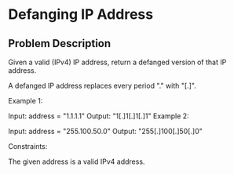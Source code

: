 # Defanging IP Address

## Problem Description
Given a valid (IPv4) IP address, return a defanged version of that IP address.

A defanged IP address replaces every period "." with "[.]".

 

 Example 1:

 Input: address = "1.1.1.1"
 Output: "1[.]1[.]1[.]1"
 Example 2:

 Input: address = "255.100.50.0"
 Output: "255[.]100[.]50[.]0"
  

  Constraints:

  The given address is a valid IPv4 address.

